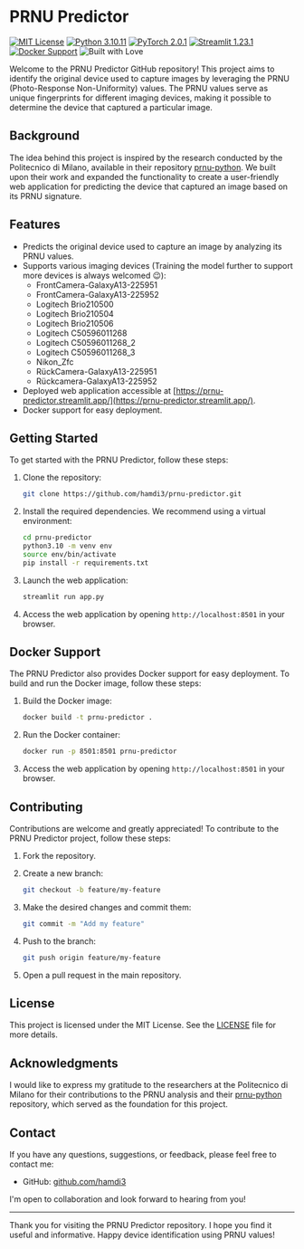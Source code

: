 # PRNU Predictor

[![MIT License](https://img.shields.io/badge/license-MIT-blue.svg)](https://github.com/hamdi3/PRNU-Predictor/blob/main/LICENSE)
[![Python 3.10.11](https://img.shields.io/badge/python-3.10.11-blue.svg)](https://www.python.org/downloads/release/python-31011/)
[![PyTorch 2.0.1](https://img.shields.io/badge/pytorch-2.0.1-ee4c2c.svg)](https://pytorch.org/get-started/locally/)
[![Streamlit 1.23.1](https://img.shields.io/badge/streamlit-1.23.1-FF4B4B.svg)](https://streamlit.io/)
[![Docker Support](https://img.shields.io/badge/docker-support-2496ED.svg)](https://www.docker.com/)
![Built with Love](https://img.shields.io/badge/built%20with-%E2%9D%A4-red.svg)


Welcome to the PRNU Predictor GitHub repository! This project aims to identify the original device used to capture images by leveraging the PRNU (Photo-Response Non-Uniformity) values. The PRNU values serve as unique fingerprints for different imaging devices, making it possible to determine the device that captured a particular image.

## Background

The idea behind this project is inspired by the research conducted by the Politecnico di Milano, available in their repository [prnu-python](https://github.com/polimi-ispl/prnu-python/tree/master/prnu). We built upon their work and expanded the functionality to create a user-friendly web application for predicting the device that captured an image based on its PRNU signature.

## Features

- Predicts the original device used to capture an image by analyzing its PRNU values.
- Supports various imaging devices (Training the model further to support more devices is always welcomed 😉):
  - FrontCamera-GalaxyA13-225951
  - FrontCamera-GalaxyA13-225952
  - Logitech Brio210500
  - Logitech Brio210504
  - Logitech Brio210506
  - Logitech C50596011268
  - Logitech C50596011268_2
  - Logitech C50596011268_3
  - Nikon_Zfc
  - RückCamera-GalaxyA13-225951
  - Rückcamera-GalaxyA13-225952
- Deployed web application accessible at [https://prnu-predictor.streamlit.app/](https://prnu-predictor.streamlit.app/).
- Docker support for easy deployment.

## Getting Started

To get started with the PRNU Predictor, follow these steps:

1. Clone the repository:

   ```bash
   git clone https://github.com/hamdi3/prnu-predictor.git
   ```

2. Install the required dependencies. We recommend using a virtual environment:
   ```bash
   cd prnu-predictor
   python3.10 -m venv env
   source env/bin/activate
   pip install -r requirements.txt
   ```
3. Launch the web application:
   
   ```bash
   streamlit run app.py
   ```
   
4. Access the web application by opening `http://localhost:8501` in your browser.

## Docker Support

The PRNU Predictor also provides Docker support for easy deployment. To build and run the Docker image, follow these steps:

1. Build the Docker image:

   ```bash
   docker build -t prnu-predictor .
   ```
  
2. Run the Docker container:
   
   ```bash
   docker run -p 8501:8501 prnu-predictor
   ```
   
4. Access the web application by opening `http://localhost:8501` in your browser.

## Contributing

Contributions are welcome and greatly appreciated! To contribute to the PRNU Predictor project, follow these steps:

1. Fork the repository.

2. Create a new branch:

   ```bash
   git checkout -b feature/my-feature
   ```

3. Make the desired changes and commit them:
   
   ```bash
   git commit -m "Add my feature"
   ```

4. Push to the branch:
      
   ```bash
   git push origin feature/my-feature
   ```

5. Open a pull request in the main repository.

## License

This project is licensed under the MIT License. See the [LICENSE](https://github.com/hamdi3/prnu-predictor/blob/main/LICENSE) file for more details.

## Acknowledgments

I would like to express my gratitude to the researchers at the Politecnico di Milano for their contributions to the PRNU analysis and their [prnu-python](https://github.com/polimi-ispl/prnu-python) repository, which served as the foundation for this project.

## Contact

If you have any questions, suggestions, or feedback, please feel free to contact me:

- GitHub: [github.com/hamdi3](https://github.com/hamdi3)

I'm open to collaboration and look forward to hearing from you!

---

Thank you for visiting the PRNU Predictor repository. I hope you find it useful and informative. Happy device identification using PRNU values!

